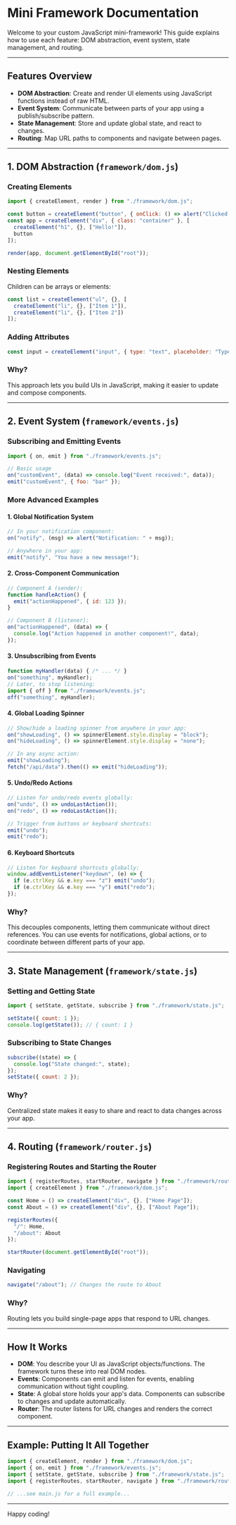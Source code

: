 # Mini Framework Documentation

Welcome to your custom JavaScript mini-framework! This guide explains how to use each feature: DOM abstraction, event system, state management, and routing.

---

## Features Overview

- **DOM Abstraction**: Create and render UI elements using JavaScript functions instead of raw HTML.
- **Event System**: Communicate between parts of your app using a publish/subscribe pattern.
- **State Management**: Store and update global state, and react to changes.
- **Routing**: Map URL paths to components and navigate between pages.

---

## 1. DOM Abstraction (`framework/dom.js`)

### Creating Elements
```js
import { createElement, render } from "./framework/dom.js";

const button = createElement("button", { onClick: () => alert("Clicked!") }, ["Click Me"]);
const app = createElement("div", { class: "container" }, [
  createElement("h1", {}, ["Hello!"]),
  button
]);

render(app, document.getElementById("root"));
```

### Nesting Elements
Children can be arrays or elements:
```js
const list = createElement("ul", {}, [
  createElement("li", {}, ["Item 1"]),
  createElement("li", {}, ["Item 2"])
]);
```

### Adding Attributes
```js
const input = createElement("input", { type: "text", placeholder: "Type here" });
```

### Why?
This approach lets you build UIs in JavaScript, making it easier to update and compose components.

---

## 2. Event System (`framework/events.js`)


### Subscribing and Emitting Events
```js
import { on, emit } from "./framework/events.js";

// Basic usage
on("customEvent", (data) => console.log("Event received:", data));
emit("customEvent", { foo: "bar" });
```


### More Advanced Examples

#### 1. Global Notification System
```js
// In your notification component:
on("notify", (msg) => alert("Notification: " + msg));

// Anywhere in your app:
emit("notify", "You have a new message!");
```

#### 2. Cross-Component Communication
```js
// Component A (sender):
function handleAction() {
  emit("actionHappened", { id: 123 });
}

// Component B (listener):
on("actionHappened", (data) => {
  console.log("Action happened in another component!", data);
});
```

#### 3. Unsubscribing from Events
```js
function myHandler(data) { /* ... */ }
on("something", myHandler);
// Later, to stop listening:
import { off } from "./framework/events.js";
off("something", myHandler);
```

#### 4. Global Loading Spinner
```js
// Show/hide a loading spinner from anywhere in your app:
on("showLoading", () => spinnerElement.style.display = "block");
on("hideLoading", () => spinnerElement.style.display = "none");

// In any async action:
emit("showLoading");
fetch("/api/data").then(() => emit("hideLoading"));
```

#### 5. Undo/Redo Actions
```js
// Listen for undo/redo events globally:
on("undo", () => undoLastAction());
on("redo", () => redoLastAction());

// Trigger from buttons or keyboard shortcuts:
emit("undo");
emit("redo");
```

#### 6. Keyboard Shortcuts
```js
// Listen for keyboard shortcuts globally:
window.addEventListener("keydown", (e) => {
  if (e.ctrlKey && e.key === "z") emit("undo");
  if (e.ctrlKey && e.key === "y") emit("redo");
});
```

### Why?
This decouples components, letting them communicate without direct references. You can use events for notifications, global actions, or to coordinate between different parts of your app.

---

## 3. State Management (`framework/state.js`)

### Setting and Getting State
```js
import { setState, getState, subscribe } from "./framework/state.js";

setState({ count: 1 });
console.log(getState()); // { count: 1 }
```

### Subscribing to State Changes
```js
subscribe((state) => {
  console.log("State changed:", state);
});
setState({ count: 2 });
```

### Why?
Centralized state makes it easy to share and react to data changes across your app.

---

## 4. Routing (`framework/router.js`)

### Registering Routes and Starting the Router
```js
import { registerRoutes, startRouter, navigate } from "./framework/router.js";
import { createElement } from "./framework/dom.js";

const Home = () => createElement("div", {}, ["Home Page"]);
const About = () => createElement("div", {}, ["About Page"]);

registerRoutes({
  "/": Home,
  "/about": About
});

startRouter(document.getElementById("root"));
```

### Navigating
```js
navigate("/about"); // Changes the route to About
```

### Why?
Routing lets you build single-page apps that respond to URL changes.

---

## How It Works
- **DOM**: You describe your UI as JavaScript objects/functions. The framework turns these into real DOM nodes.
- **Events**: Components can emit and listen for events, enabling communication without tight coupling.
- **State**: A global store holds your app's data. Components can subscribe to changes and update automatically.
- **Router**: The router listens for URL changes and renders the correct component.

---

## Example: Putting It All Together
```js
import { createElement, render } from "./framework/dom.js";
import { on, emit } from "./framework/events.js";
import { setState, getState, subscribe } from "./framework/state.js";
import { registerRoutes, startRouter, navigate } from "./framework/router.js";

// ...see main.js for a full example...
```

---

Happy coding!
